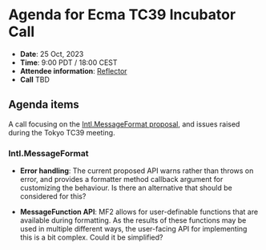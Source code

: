 # Agenda for Ecma TC39 Incubator Call

- **Date**: 25 Oct, 2023
- **Time**: 9:00 PDT / 18:00 CEST
- **Attendee information**: [Reflector](https://github.com/tc39/Reflector/issues/508)
- **Call** TBD

## Agenda items

A call focusing on the [Intl.MessageFormat proposal](https://github.com/tc39/proposal-intl-messageformat),
and issues raised during the Tokyo TC39 meeting.

### Intl.MessageFormat

- **Error handling**: The current proposed API warns rather than throws on error,
  and provides a formatter method callback argument for customizing the behaviour.
  Is there an alternative that should be considered for this?

- **MessageFunction API**: MF2 allows for user-definable functions that are available during formatting.
  As the results of these functions may be used in multiple different ways,
  the user-facing API for implementing this is a bit complex.
  Could it be simplified?
